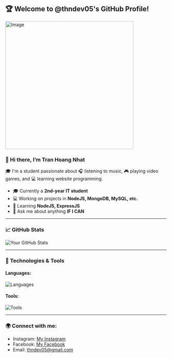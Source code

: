 ## 🏆 Welcome to @thndev05's GitHub Profile!

<img src="https://github.com/user-attachments/assets/7d7082b6-ef0c-463f-b08f-cd06281e59ed" alt="Image" width="400" />

### 👋 Hi there, I’m **Tran Hoang Nhat**

🎓 I'm a student passionate about 🎧 listening to music, 🎮 playing video games, and 💻 learning website programming.

- 🎓 Currently a **2nd-year IT student** 
- 💻 Working on projects in **NodeJS, MongoDB, MySQL, etc.**
- 🌱 Learning **NodeJS, ExpressJS**
- 💬 Ask me about anything **IF I CAN**

---

### 📈 GitHub Stats
![Your GitHub Stats](https://github-readme-stats.vercel.app/api?username=thndev05&show_icons=true&theme=radical)

---

### 🚀 Technologies & Tools

#### Languages:
![Languages](https://skillicons.dev/icons?i=nodejs,expressjs,js,typescript,nestjs)

#### Tools:
![Tools](https://skillicons.dev/icons?i=git,github,vscode,webstorm,postman)

---

### 🌍 Connect with me:

- Instagram: [My Instagram](https://www.instagram.com/thn.ishungry/)
- Facebook: [My Facebook](https://www.facebook.com/thn.ishungry/(https://www.facebook.com/thn.ishungry/))
- Email: [thndev05@gmail.com](mailto:thndev05@gmail.com)
